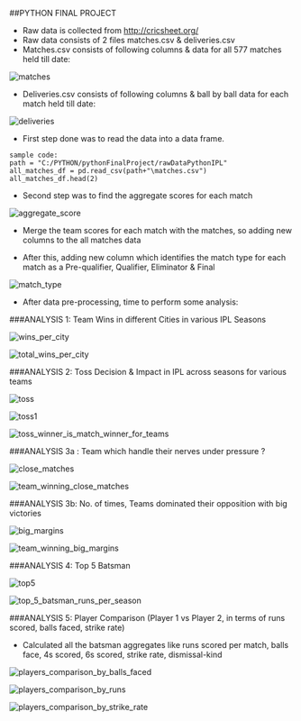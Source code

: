 ##PYTHON FINAL PROJECT

* Raw data is collected from http://cricsheet.org/
* Raw data consists of 2 files matches.csv & deliveries.csv
* Matches.csv consists of following columns & data for all 577 matches held till date:

![matches](https://cloud.githubusercontent.com/assets/12143009/21074980/29cbd1e4-bed5-11e6-99f7-f34b0e96c649.PNG)

* Deliveries.csv consists of following columns & ball by ball data for each match held till date:

![deliveries](https://cloud.githubusercontent.com/assets/12143009/21075002/92e64754-bed5-11e6-9584-3759332e982e.PNG)

* First step done was to read the data into a data frame.
```
sample code:
path = "C:/PYTHON/pythonFinalProject/rawDataPythonIPL"
all_matches_df = pd.read_csv(path+"\matches.csv")
all_matches_df.head(2)
```

* Second step was to find the aggregate scores for each match

![aggregate_score](https://cloud.githubusercontent.com/assets/12143009/21075050/8e3401d2-bed6-11e6-85b2-04ebda918845.PNG)

* Merge the team scores for each match with the matches, so adding new columns to the all matches data

* After this, adding new column which identifies the match type for each match as a Pre-qualifier, Qualifier, Eliminator & Final

![match_type](https://cloud.githubusercontent.com/assets/12143009/21075078/5aa9ea2e-bed7-11e6-8ec8-3941f3dfa10c.PNG)

* After data pre-processing, time to perform some analysis:

###ANALYSIS 1: Team Wins in different Cities in various IPL Seasons

![wins_per_city](https://cloud.githubusercontent.com/assets/12143009/21075113/013af3f6-bed8-11e6-8d2b-cb714f90ff04.PNG)


![total_wins_per_city](https://cloud.githubusercontent.com/assets/12143009/21075123/334732ce-bed8-11e6-8f45-e244cbfcb7ea.png)


###ANALYSIS 2: Toss Decision & Impact in IPL across seasons for various teams

![toss](https://cloud.githubusercontent.com/assets/12143009/21075145/a5d8ad18-bed8-11e6-937a-e0d554db932e.PNG)

![toss1](https://cloud.githubusercontent.com/assets/12143009/21075155/08b4b8be-bed9-11e6-97a8-2fd813f035a1.PNG)

![toss_winner_is_match_winner_for_teams](https://cloud.githubusercontent.com/assets/12143009/21075149/cf11c9f8-bed8-11e6-8188-f168cc18ae4a.png)

###ANALYSIS 3a : Team which handle their nerves under pressure ?

![close_matches](https://cloud.githubusercontent.com/assets/12143009/21075168/6b67ae6c-bed9-11e6-8c90-246e84fa305c.PNG)

![team_winning_close_matches](https://cloud.githubusercontent.com/assets/12143009/21075174/91d5428a-bed9-11e6-8884-0bd6569e8522.png)

###ANALYSIS 3b: No. of times, Teams dominated their opposition with big victories

![big_margins](https://cloud.githubusercontent.com/assets/12143009/21075191/dcd19fea-bed9-11e6-83cc-1585a7afe6de.PNG)

![team_winning_big_margins](https://cloud.githubusercontent.com/assets/12143009/21075199/f532bb28-bed9-11e6-8b61-5c255d78efce.png)

###ANALYSIS 4: Top 5 Batsman

![top5](https://cloud.githubusercontent.com/assets/12143009/21075230/70cd4802-beda-11e6-8cc4-bc2187581024.PNG)

![top_5_batsman_runs_per_season](https://cloud.githubusercontent.com/assets/12143009/21075237/8a4e9ed4-beda-11e6-93b0-35ec2b830406.png)


###ANALYSIS 5: Player Comparison (Player 1 vs Player 2, in terms of runs scored, balls faced, strike rate)

* Calculated all the batsman aggregates like runs scored per match, balls face, 4s scored, 6s scored, strike rate, dismissal-kind

![players_comparison_by_balls_faced](https://cloud.githubusercontent.com/assets/12143009/21075260/05287328-bedb-11e6-8c94-92e5c7cbe1c0.png)

![players_comparison_by_runs](https://cloud.githubusercontent.com/assets/12143009/21075261/0a49e850-bedb-11e6-87d4-3a6fe4403e01.png)

![players_comparison_by_strike_rate](https://cloud.githubusercontent.com/assets/12143009/21075262/0eb2608e-bedb-11e6-94b0-7fb7195bf088.png)








